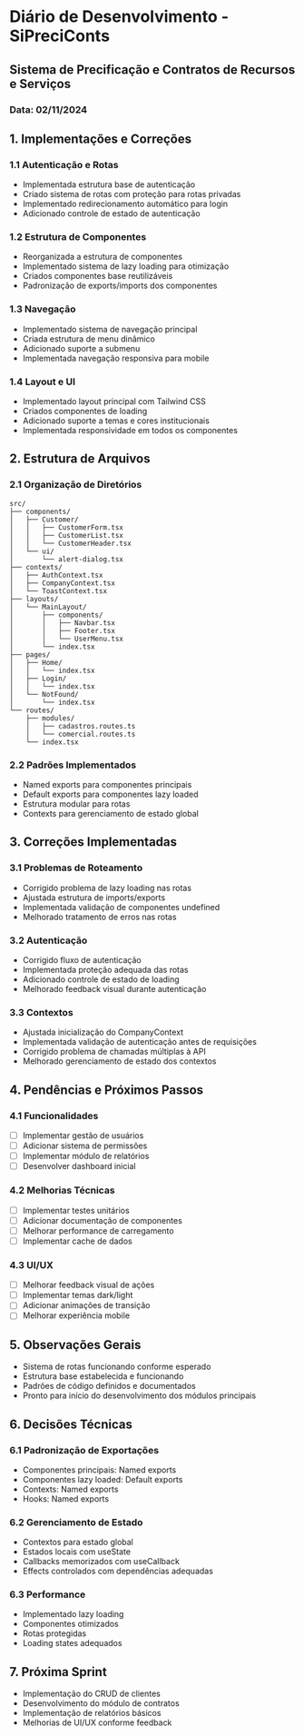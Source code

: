 # Diário de Desenvolvimento - SiPreciConts

## Sistema de Precificação e Contratos de Recursos e Serviços

### Data: 02/11/2024

## 1. Implementações e Correções

### 1.1 Autenticação e Rotas
- Implementada estrutura base de autenticação
- Criado sistema de rotas com proteção para rotas privadas
- Implementado redirecionamento automático para login
- Adicionado controle de estado de autenticação

### 1.2 Estrutura de Componentes
- Reorganizada a estrutura de componentes
- Implementado sistema de lazy loading para otimização
- Criados componentes base reutilizáveis
- Padronização de exports/imports dos componentes

### 1.3 Navegação
- Implementado sistema de navegação principal
- Criada estrutura de menu dinâmico
- Adicionado suporte a submenu
- Implementada navegação responsiva para mobile

### 1.4 Layout e UI
- Implementado layout principal com Tailwind CSS
- Criados componentes de loading
- Adicionado suporte a temas e cores institucionais
- Implementada responsividade em todos os componentes

## 2. Estrutura de Arquivos

### 2.1 Organização de Diretórios
```
src/
├── components/
│   ├── Customer/
│   │   ├── CustomerForm.tsx
│   │   ├── CustomerList.tsx
│   │   └── CustomerHeader.tsx
│   └── ui/
│       └── alert-dialog.tsx
├── contexts/
│   ├── AuthContext.tsx
│   ├── CompanyContext.tsx
│   └── ToastContext.tsx
├── layouts/
│   └── MainLayout/
│       ├── components/
│       │   ├── Navbar.tsx
│       │   ├── Footer.tsx
│       │   └── UserMenu.tsx
│       └── index.tsx
├── pages/
│   ├── Home/
│   │   └── index.tsx
│   ├── Login/
│   │   └── index.tsx
│   └── NotFound/
│       └── index.tsx
└── routes/
    ├── modules/
    │   ├── cadastros.routes.ts
    │   └── comercial.routes.ts
    └── index.tsx
```

### 2.2 Padrões Implementados
- Named exports para componentes principais
- Default exports para componentes lazy loaded
- Estrutura modular para rotas
- Contexts para gerenciamento de estado global

## 3. Correções Implementadas

### 3.1 Problemas de Roteamento
- Corrigido problema de lazy loading nas rotas
- Ajustada estrutura de imports/exports
- Implementada validação de componentes undefined
- Melhorado tratamento de erros nas rotas

### 3.2 Autenticação
- Corrigido fluxo de autenticação
- Implementada proteção adequada das rotas
- Adicionado controle de estado de loading
- Melhorado feedback visual durante autenticação

### 3.3 Contextos
- Ajustada inicialização do CompanyContext
- Implementada validação de autenticação antes de requisições
- Corrigido problema de chamadas múltiplas à API
- Melhorado gerenciamento de estado dos contextos

## 4. Pendências e Próximos Passos

### 4.1 Funcionalidades
- [ ] Implementar gestão de usuários
- [ ] Adicionar sistema de permissões
- [ ] Implementar módulo de relatórios
- [ ] Desenvolver dashboard inicial

### 4.2 Melhorias Técnicas
- [ ] Implementar testes unitários
- [ ] Adicionar documentação de componentes
- [ ] Melhorar performance de carregamento
- [ ] Implementar cache de dados

### 4.3 UI/UX
- [ ] Melhorar feedback visual de ações
- [ ] Implementar temas dark/light
- [ ] Adicionar animações de transição
- [ ] Melhorar experiência mobile

## 5. Observações Gerais
- Sistema de rotas funcionando conforme esperado
- Estrutura base estabelecida e funcionando
- Padrões de código definidos e documentados
- Pronto para início do desenvolvimento dos módulos principais

## 6. Decisões Técnicas

### 6.1 Padronização de Exportações
- Componentes principais: Named exports
- Componentes lazy loaded: Default exports
- Contexts: Named exports
- Hooks: Named exports

### 6.2 Gerenciamento de Estado
- Contextos para estado global
- Estados locais com useState
- Callbacks memorizados com useCallback
- Effects controlados com dependências adequadas

### 6.3 Performance
- Implementado lazy loading
- Componentes otimizados
- Rotas protegidas
- Loading states adequados

## 7. Próxima Sprint
- Implementação do CRUD de clientes
- Desenvolvimento do módulo de contratos
- Implementação de relatórios básicos
- Melhorias de UI/UX conforme feedback